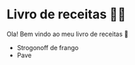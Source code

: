 # Livro de receitas :man_cook:

Ola! Bem vindo ao meu livro de receitas :wave:

 - Strogonoff de frango
 - Pave